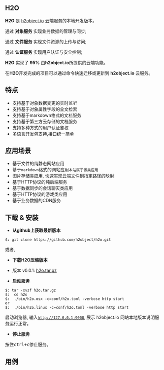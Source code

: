 H2O
---

**H2O** 是 [h2object.io](#) 云端服务的本地开发版本。

通过 **对象服务** 实现业务数据的管理与同步;

通过 **文件服务** 实现文件资源的上传与访问;

通过 **认证服务** 实现用户认证与安全控制;

**H2O** 实现了 **95%** 由**h2object.io**所提供的云端功能。

在**H2O**开发完成的项目可以通过命令快速迁移或更新到 **h2object.io** 云服务。

<a name="features"></a>

## 特点

*	支持基于对象数据变更的实时监听
*	支持基于对象属性字段的全文检索
*	支持基于markdown格式的文档服务
*	支持基于第三方云存储的文档服务
*	支持多种方式的用户认证鉴权
*	多语言开发包支持,接口统一简单

<a name="scenes"></a>

## 应用场景

*	基于文件的纯静态网站应用 
*	基于<code>markdown</code>格式的网站应用<code>本站属于该类应用</code>
*	图片存储类应用, 快速实现云端文件到指定路径的映射
*	基于HTTP协议的纯后端服务
*	基于数据同步的会话聊天类应用
*	基于HTTP协议的游戏类应用
* 	基于业务数据的CDN服务

<a name="install"></a>

## 下载 & 安装

*	**从github上获取最新版本**

````
$: git clone https://github.com/h2object/h2o.git
````

或者,

*	**下载H2O压缩版本**

-	版本 v0.0.1: [h2o.tar.gz](http://h2object.io/download/v0.0.1/h2o.tar.gz)

* 	**启动服务**

````shell
$: tar -xvzf h2o.tar.gz
$:  cd h2o
$:	./bin/h2o.osx -c=conf/h2o.toml -verbose http start
or
$:	./bin/h2o.linux -c=conf/h2o.toml -verbose http start
````

启动浏览器, 输入<code>http://127.0.0.1:9000</code>, 展示 h2object.io 网站本地版本说明服务运行正常。

* 	**停止服务**

按住<kbd>ctrl+c</kbd>停止服务。

<a name="example"></a>

## 用例

